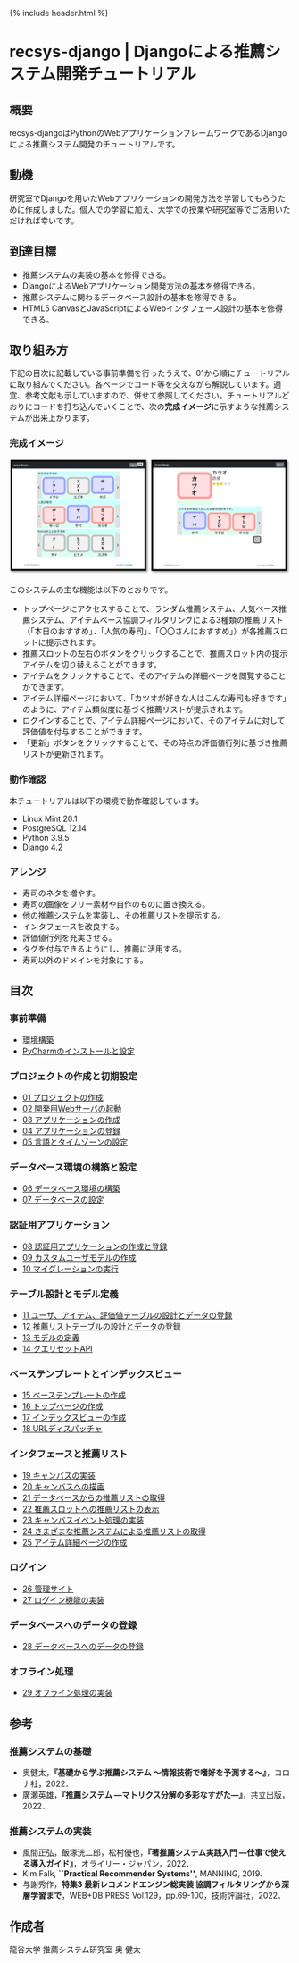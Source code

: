 {% include header.html %}

# recsys-django | Djangoによる推薦システム開発チュートリアル

## 概要

recsys-djangoはPythonのWebアプリケーションフレームワークであるDjangoによる推薦システム開発のチュートリアルです。

## 動機

研究室でDjangoを用いたWebアプリケーションの開発方法を学習してもらうために作成しました。個人での学習に加え、大学での授業や研究室等でご活用いただければ幸いです。

## 到達目標

- 推薦システムの実装の基本を修得できる。
- DjangoによるWebアプリケーション開発方法の基本を修得できる。
- 推薦システムに関わるデータベース設計の基本を修得できる。
- HTML5 CanvasとJavaScriptによるWebインタフェース設計の基本を修得できる。

## 取り組み方

下記の目次に記載している事前準備を行ったうえで、01から順にチュートリアルに取り組んでください。各ページでコード等を交えながら解説しています。適宜、参考文献も示していますので、併せて参照してください。チュートリアルどおりにコードを打ち込んでいくことで、次の**完成イメージ**に示すような推薦システムが出来上がります。

### 完成イメージ

![インタフェース](ja/images/system_image.png)

このシステムの主な機能は以下のとおりです。
- トップページにアクセスすることで、ランダム推薦システム、人気ベース推薦システム、アイテムベース協調フィルタリングによる3種類の推薦リスト（「本日のおすすめ」、「人気の寿司」、「〇〇さんにおすすめ」）が各推薦スロットに提示されます。
- 推薦スロットの左右のボタンをクリックすることで、推薦スロット内の提示アイテムを切り替えることができます。
- アイテムをクリックすることで、そのアイテムの詳細ページを閲覧することができます。
- アイテム詳細ページにおいて、「カツオが好きな人はこんな寿司も好きです」のように、アイテム類似度に基づく推薦リストが提示されます。
- ログインすることで、アイテム詳細ページにおいて、そのアイテムに対して評価値を付与することができます。
- 「更新」ボタンをクリックすることで、その時点の評価値行列に基づき推薦リストが更新されます。

### 動作確認

本チュートリアルは以下の環境で動作確認しています。
- Linux Mint 20.1
- PostgreSQL 12.14
- Python 3.9.5
- Django 4.2

### アレンジ
- 寿司のネタを増やす。
- 寿司の画像をフリー素材や自作のものに置き換える。
- 他の推薦システムを実装し、その推薦リストを提示する。
- インタフェースを改良する。
- 評価値行列を充実させる。
- タグを付与できるようにし、推薦に活用する。
- 寿司以外のドメインを対象にする。

## 目次

### 事前準備
- [環境構築](ja/setup.md)
- [PyCharmのインストールと設定](ja/pycharm.md)

### プロジェクトの作成と初期設定
- [01 プロジェクトの作成](ja/01.md)
- [02 開発用Webサーバの起動](ja/02.md)
- [03 アプリケーションの作成](ja/03.md)
- [04 アプリケーションの登録](ja/04.md)
- [05 言語とタイムゾーンの設定](ja/05.md)

### データベース環境の構築と設定
- [06 データベース環境の構築](ja/06.md)
- [07 データベースの設定](ja/07.md)

### 認証用アプリケーション
- [08 認証用アプリケーションの作成と登録](ja/08.md)
- [09 カスタムユーザモデルの作成](ja/09.md)
- [10 マイグレーションの実行](ja/10.md)

### テーブル設計とモデル定義
- [11 ユーザ、アイテム、評価値テーブルの設計とデータの登録](ja/11.md)
- [12 推薦リストテーブルの設計とデータの登録](ja/12.md)
- [13 モデルの定義](ja/13.md)
- [14 クエリセットAPI](ja/14.md)

### ベーステンプレートとインデックスビュー
- [15 ベーステンプレートの作成](ja/15.md)
- [16 トップページの作成](ja/16.md)
- [17 インデックスビューの作成](ja/17.md)
- [18 URLディスパッチャ](ja/18.md)

### インタフェースと推薦リスト
- [19 キャンバスの実装](ja/19.md)
- [20 キャンバスへの描画](ja/20.md)
- [21 データベースからの推薦リストの取得](ja/21.md)
- [22 推薦スロットへの推薦リストの表示](ja/22.md)
- [23 キャンバスイベント処理の実装](ja/23.md)
- [24 さまざまな推薦システムによる推薦リストの取得](ja/24.md)
- [25 アイテム詳細ページの作成](ja/25.md)

### ログイン
- [26 管理サイト](ja/26.md)
- [27 ログイン機能の実装](ja/27.md)

### データベースへのデータの登録
- [28 データベースへのデータの登録](ja/28.md)

### オフライン処理
- [29 オフライン処理の実装](ja/29.md)

## 参考

### 推薦システムの基礎
- 奥健太，**『基礎から学ぶ推薦システム ～情報技術で嗜好を予測する～』**，コロナ社，2022．
- 廣瀬英雄，**『推薦システム ―マトリクス分解の多彩なすがた―』**，共立出版，2022．

### 推薦システムの実装
- 風間正弘，飯塚洸二郎，松村優也，**『著推薦システム実践入門 ―仕事で使える導入ガイド』**，オライリー・ジャパン，2022．
- Kim Falk, **``Practical Recommender Systems''**, MANNING, 2019.
- 与謝秀作，**特集3 最新レコメンドエンジン総実装 協調フィルタリングから深層学習まで**，WEB+DB PRESS Vol.129，pp.69-100，技術評論社，2022．



## 作成者

龍谷大学 推薦システム研究室 奥 健太
